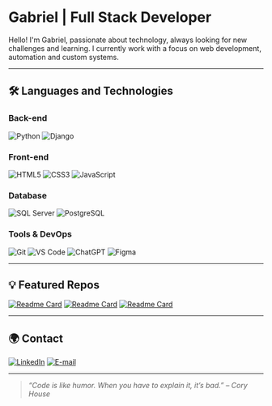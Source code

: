 # Gabriel | Full Stack Developer

Hello! I'm Gabriel, passionate about technology, always looking for new challenges and learning. I currently work with a focus on web development, automation and custom systems.

---
## 🛠️ Languages and Technologies

### **Back-end**
![Python](https://img.shields.io/badge/-Python-3776AB?style=for-the-badge&logo=python&logoColor=white)
![Django](https://img.shields.io/badge/-Django-092E20?style=for-the-badge&logo=django&logoColor=white)

### **Front-end**
![HTML5](https://img.shields.io/badge/-HTML5-E34F26?style=for-the-badge&logo=html5&logoColor=white)
![CSS3](https://img.shields.io/badge/-CSS3-1572B6?style=for-the-badge&logo=css3)
![JavaScript](https://img.shields.io/badge/-JavaScript-F7DF1E?style=for-the-badge&logo=javascript&logoColor=black)

### **Database**
![SQL Server](https://img.shields.io/badge/-SQL%20Server-CC2927?style=for-the-badge&logo=microsoft-sql-server&logoColor=white)
![PostgreSQL](https://img.shields.io/badge/-PostgreSQL-4169E1?style=for-the-badge&logo=postgresql&logoColor=white)

### **Tools & DevOps**
![Git](https://img.shields.io/badge/-Git-F05032?style=for-the-badge&logo=git&logoColor=white)
![VS Code](https://img.shields.io/badge/-VS%20Code-007ACC?style=for-the-badge&logo=visual-studio-code&logoColor=white)
![ChatGPT](https://img.shields.io/badge/-ChatGPT-10A37F?style=for-the-badge&logo=openai&logoColor=white)
![Figma](https://img.shields.io/badge/-Figma-F24E1E?style=for-the-badge&logo=figma&logoColor=white)

---
## 💡 Featured Repos
[![Readme Card](https://github-readme-stats.vercel.app/api/pin/?username=gabriel-pagani&repo=intranet-system&theme=github_dark_dimmed)](https://github.com/gabriel-pagani/intranet-system)
[![Readme Card](https://github-readme-stats.vercel.app/api/pin/?username=gabriel-pagani&repo=udwmj-project&theme=github_dark_dimmed)](https://github.com/gabriel-pagani/udwmj-project)
[![Readme Card](https://github-readme-stats.vercel.app/api/pin/?username=gabriel-pagani&repo=automation&theme=github_dark_dimmed)](https://github.com/gabriel-pagani/automation)

---
## 🌍 Contact
[![LinkedIn](https://img.shields.io/badge/-LinkedIn-0077B5?style=for-the-badge&logo=linkedin&logoColor=white)](https://www.linkedin.com/in/gpaganis/)
[![E-mail](https://img.shields.io/badge/-Email-D14836?style=for-the-badge&logo=gmail&logoColor=white)](mailto:gabrielpaganidesouza@gmail.com)

---
> *“Code is like humor. When you have to explain it, it’s bad.” – Cory House*
